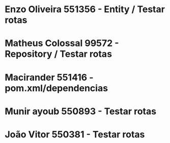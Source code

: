 # Enzo Oliveira 551356 - Entity / Testar rotas
# Matheus Colossal 99572  - Repository / Testar rotas
# Macirander 551416 - pom.xml/dependencias
# Munir ayoub 550893  - Testar rotas
# João Vitor 550381 - Testar rotas
